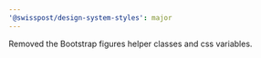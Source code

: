 ```yaml
---
'@swisspost/design-system-styles': major
---
```


Removed the Bootstrap figures helper classes and css variables.
